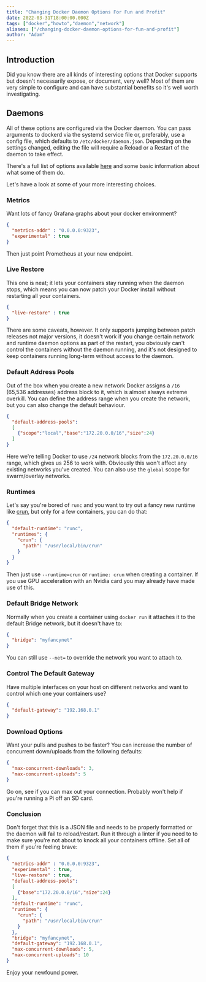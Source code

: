 ```yaml
---
title: "Changing Docker Daemon Options For Fun and Profit"
date: 2022-03-31T18:00:00.000Z
tags: ["docker","howto","daemon","network"]
aliases: ["/changing-docker-daemon-options-for-fun-and-profit"]
author: "Adam"
---
```


## Introduction
Did you know there are all kinds of interesting options that Docker supports but doesn't necessarily expose, or document, very well? Most of them are very simple to configure and can have substantial benefits so it's well worth investigating.

## Daemons
All of these options are configured via the Docker daemon. You can pass arguments to dockerd via the systemd service file or, preferably, use a config file, which defaults to `/etc/docker/daemon.json`. Depending on the settings changed, editing the file will require a Reload or a Restart of the daemon to take effect.

There's a full list of options available [here](https://docs.docker.com/engine/reference/commandline/dockerd/#daemon-configuration-file) and some basic information about what some of them do.

Let's have a look at some of your more interesting choices.

### Metrics
Want lots of fancy Grafana graphs about your docker environment?
```json
{
  "metrics-addr" : "0.0.0.0:9323",
  "experimental" : true
}
```
Then just point Prometheus at your new endpoint.

### Live Restore
This one is neat; it lets your containers stay running when the daemon stops, which means you can now patch your Docker install without restarting all your containers.
```json
{
  "live-restore" : true
}
```
There are some caveats, however. It only supports jumping between patch releases not major versions, it doesn't work if you change certain network and runtime daemon options as part of the restart, you obviously can't control the containers without the daemon running, and it's not designed to keep containers running long-term without access to the daemon.

### Default Address Pools
Out of the box when you create a new network Docker assigns a `/16` (65,536 addresses) address block to it, which is almost always extreme overkill. You can define the address range when you create the network, but you can also change the default behaviour.
```json
{
  "default-address-pools":
  [
    {"scope":"local","base":"172.20.0.0/16","size":24}
  ]
}
```
Here we're telling Docker to use `/24` network blocks from the `172.20.0.0/16` range, which gives us 256 to work with. Obviously this won't affect any existing networks you've created. You can also use the `global` scope for swarm/overlay networks.

### Runtimes
Let's say you're bored of `runc` and you want to try out a fancy new runtime like [crun](https://github.com/containers/crun), but only for a few containers, you can do that:
```json
{
  "default-runtime": "runc",
  "runtimes": {
    "crun": {
      "path": "/usr/local/bin/crun"
    }
  }
}
```
Then just use `--runtime=crun` or `runtime: crun` when creating a container. If you use GPU acceleration with an Nvidia card you may already have made use of this.

### Default Bridge Network
Normally when you create a container using `docker run` it attaches it to the default Bridge network, but it doesn't have to:
```json
{
  "bridge": "myfancynet"
}
```
You can still use `--net=` to override the network you want to attach to.

### Control The Default Gateway
Have multiple interfaces on your host on different networks and want to control which one your containers use?
```json
{
  "default-gateway": "192.168.0.1"
}
```

### Download Options
Want your pulls and pushes to be faster? You can increase the number of concurrent down/uploads from the following defaults:
```json
{
  "max-concurrent-downloads": 3,
  "max-concurrent-uploads": 5
}
```
Go on, see if you can max out your connection. Probably won't help if you're running a Pi off an SD card.

### Conclusion
Don't forget that this is a JSON file and needs to be properly formatted or the daemon will fail to reload/restart. Run it through a linter if you need to to make sure you're not about to knock all your containers offline. Set all of them if you're feeling brave:
```json
{
  "metrics-addr" : "0.0.0.0:9323",
  "experimental" : true,
  "live-restore" : true,
  "default-address-pools":
  [
    {"base":"172.20.0.0/16","size":24}
  ],
  "default-runtime": "runc",
  "runtimes": {
    "crun": {
      "path": "/usr/local/bin/crun"
    }
  },
  "bridge": "myfancynet",
  "default-gateway": "192.168.0.1",
  "max-concurrent-downloads": 5,
  "max-concurrent-uploads": 10
}
```

Enjoy your newfound power.
